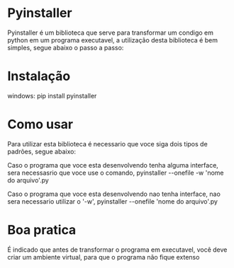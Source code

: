 # Pyinstaller

Pyinstaller é um biblioteca que serve para transformar um condigo em python em um programa executavel, a utilização desta biblioteca é bem simples, segue abaixo o passo a passo:

# Instalação

windows:
pip install pyinstaller 

# Como usar

Para utilizar esta biblioteca é necessario que voce siga dois tipos de padrões, segue abaixo:

Caso o programa que voce esta desenvolvendo tenha alguma interface, sera necessasrio que voce use o comando, pyinstaller --onefile -w 'nome do arquivo'.py

Caso o programa que voce esta desenvolvendo nao tenha interface, nao sera necessario utilizar o '-w', pyinstaller --onefile 'nome do arquivo'.py


# Boa pratica
É indicado que antes de transformar o programa em executavel, você deve criar um ambiente virtual, para que o programa não fique extenso
